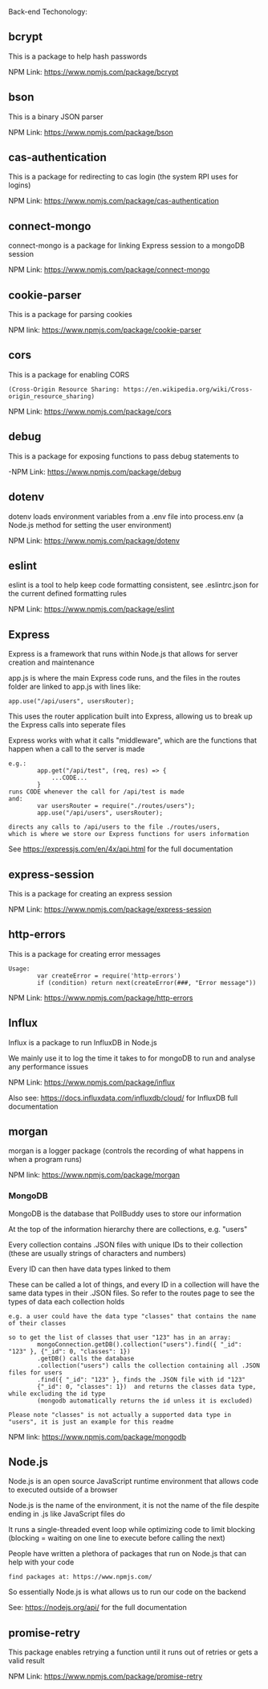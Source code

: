 Back-end Techonology:


## bcrypt
This is a package to help hash passwords

NPM Link: https://www.npmjs.com/package/bcrypt


## bson
This is a binary JSON parser

NPM Link: https://www.npmjs.com/package/bson


## cas-authentication
This is a package for redirecting to cas login (the system RPI uses for logins)

NPM Link: https://www.npmjs.com/package/cas-authentication


## connect-mongo
connect-mongo is a package for linking Express session to a mongoDB session

NPM Link: https://www.npmjs.com/package/connect-mongo


## cookie-parser
This is a package for parsing cookies

NPM link: https://www.npmjs.com/package/cookie-parser


## cors
This is a package for enabling CORS 

    (Cross-Origin Resource Sharing: https://en.wikipedia.org/wiki/Cross-origin_resource_sharing)

NPM Link: https://www.npmjs.com/package/cors


## debug
This is a package for exposing functions to pass debug statements to

-NPM Link: https://www.npmjs.com/package/debug


## dotenv
dotenv loads environment variables from a .env file into process.env (a Node.js method for setting the user environment)

NPM Link: https://www.npmjs.com/package/dotenv


## eslint
eslint is a tool to help keep code formatting consistent, see .eslintrc.json for the current defined formatting rules 

NPM Link: https://www.npmjs.com/package/eslint


## Express
Express is a framework that runs within Node.js that allows for server creation and maintenance

app.js is where the main Express code runs, and the files in the routes folder are linked to app.js with lines like:

    app.use("/api/users", usersRouter);

This uses the router application built into Express, allowing us to break up the Express calls into seperate files 

Express works with what it calls "middleware", which are the functions that happen when a call to the server is made

    e.g.:   
            app.get("/api/test", (req, res) => {
                ...CODE...
            }
    runs CODE whenever the call for /api/test is made
    and:    
            var usersRouter = require("./routes/users");
            app.use("/api/users", usersRouter);

    directs any calls to /api/users to the file ./routes/users, 
    which is where we store our Express functions for users information

See     https://expressjs.com/en/4x/api.html    for the full documentation


## express-session
This is a package for creating an express session

NPM Link: https://www.npmjs.com/package/express-session


## http-errors
This is a package for creating error messages

    Usage: 
            var createError = require('http-errors')
            if (condition) return next(createError(###, "Error message"))

NPM Link: https://www.npmjs.com/package/http-errors


## Influx
Influx is a package to run InfluxDB in Node.js

We mainly use it to log the time it takes to for mongoDB to run and analyse any performance issues

NPM Link: https://www.npmjs.com/package/influx

Also see: https://docs.influxdata.com/influxdb/cloud/ for InfluxDB full documentation


## morgan
morgan is a logger package (controls the recording of what happens in when a program runs)

NPM link: https://www.npmjs.com/package/morgan


### MongoDB
MongoDB is the database that PollBuddy uses to store our information

At the top of the information hierarchy there are collections, e.g. "users"

Every collection contains .JSON files with unique IDs to their collection 
    (these are usually strings of characters and numbers)

Every ID can then have data types linked to them

These can be called a lot of things, and every ID in a collection will have the same data types in their .JSON files. So refer to the routes page to see the types of data each collection holds

    e.g. a user could have the data type "classes" that contains the name of their classes

    so to get the list of classes that user "123" has in an array: 
            mongoConnection.getDB().collection("users").find({ "_id": "123" }, {"_id": 0, "classes": 1})
            .getDB() calls the database
            .collection("users") calls the collection containing all .JSON files for users
            .find({ "_id": "123" }, finds the .JSON file with id "123"
            {"_id": 0, "classes": 1})  and returns the classes data type, while excluding the id type 
            (mongodb automatically returns the id unless it is excluded)

    Please note "classes" is not actually a supported data type in "users", it is just an example for this readme

NPM link: https://www.npmjs.com/package/mongodb


## Node.js
Node.js is an open source JavaScript runtime environment that allows code to executed outside of a browser

Node.js is the name of the environment, it is not the name of the file despite ending in .js like JavaScript files do

It runs a single-threaded event loop while optimizing code to limit blocking 
    (blocking = waiting on one line to execute before calling the next)

People have written a plethora of packages that run on Node.js that can help with your code

    find packages at: https://www.npmjs.com/

So essentially Node.js is what allows us to run our code on the backend

See: https://nodejs.org/api/ for the full documentation


## promise-retry
This package enables retrying a function until it runs out of retries or gets a valid result

NPM Link: https://www.npmjs.com/package/promise-retry

